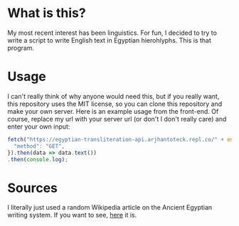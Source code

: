# What is this?
My most recent interest has been linguistics. For fun, I decided to try to write a script to write English text in Egyptian hierohlyphs. This is that program.

# Usage
I can't really think of why anyone would need this, but if you really want, this repository uses the MIT license, so you can clone this repository and make your own server. Here is an example usage from the front-end. Of course, replace my url with your server url (or don't I don't really care) and enter your own input:

```javascript
fetch("https://egyptian-transliteration-api.arjhantoteck.repl.co/" + encodeURIComponent("hey bbg"), {
  "method": "GET",
}).then(data => data.text())
.then(console.log);
```

# Sources
I literally just used a random Wikipedia article on the Ancient Egyptian writing system. If you want to see, [here]([url](https://en.wikipedia.org/wiki/Transliteration_of_Ancient_Egyptian)https://en.wikipedia.org/wiki/Transliteration_of_Ancient_Egyptian) it is.
